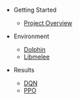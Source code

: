 - Getting Started
  - [Project Overview](index/README.md)

- Environment
  - [Dolphin](Dolphin/README.md)
  - [Libmelee](Libmelee/README.md)
- Results
  - [DQN](DQN/README.md)
  - [PPO](PPO/README.md)

